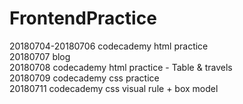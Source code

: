 # FrontendPractice
20180704-20180706 codecademy html practice <br/>
20180707 blog <br/>
20180708 codecademy html practice - Table & travels <br/>
20180709 codecademy css practice <br/>
20180711 codecademy css visual rule + box model <br/>

